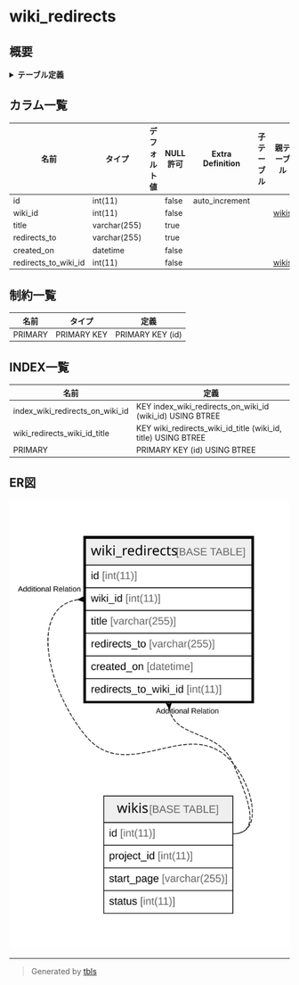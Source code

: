 # wiki_redirects

## 概要

<details>
<summary><strong>テーブル定義</strong></summary>

```sql
CREATE TABLE `wiki_redirects` (
  `id` int(11) NOT NULL AUTO_INCREMENT,
  `wiki_id` int(11) NOT NULL,
  `title` varchar(255) DEFAULT NULL,
  `redirects_to` varchar(255) DEFAULT NULL,
  `created_on` datetime NOT NULL,
  `redirects_to_wiki_id` int(11) NOT NULL,
  PRIMARY KEY (`id`),
  KEY `wiki_redirects_wiki_id_title` (`wiki_id`,`title`),
  KEY `index_wiki_redirects_on_wiki_id` (`wiki_id`)
) ENGINE=InnoDB DEFAULT CHARSET=utf8
```

</details>

## カラム一覧

| 名前                   | タイプ          | デフォルト値       | NULL許可   | Extra Definition | 子テーブル      | 親テーブル             | コメント     |
| -------------------- | ------------ | ------------ | -------- | ---------------- | ---------- | ----------------- | -------- |
| id                   | int(11)      |              | false    | auto_increment   |            |                   |          |
| wiki_id              | int(11)      |              | false    |                  |            | [wikis](wikis.md) |          |
| title                | varchar(255) |              | true     |                  |            |                   |          |
| redirects_to         | varchar(255) |              | true     |                  |            |                   |          |
| created_on           | datetime     |              | false    |                  |            |                   |          |
| redirects_to_wiki_id | int(11)      |              | false    |                  |            | [wikis](wikis.md) |          |

## 制約一覧

| 名前      | タイプ         | 定義               |
| ------- | ----------- | ---------------- |
| PRIMARY | PRIMARY KEY | PRIMARY KEY (id) |

## INDEX一覧

| 名前                              | 定義                                                            |
| ------------------------------- | ------------------------------------------------------------- |
| index_wiki_redirects_on_wiki_id | KEY index_wiki_redirects_on_wiki_id (wiki_id) USING BTREE     |
| wiki_redirects_wiki_id_title    | KEY wiki_redirects_wiki_id_title (wiki_id, title) USING BTREE |
| PRIMARY                         | PRIMARY KEY (id) USING BTREE                                  |

## ER図

![er](wiki_redirects.svg)

---

> Generated by [tbls](https://github.com/k1LoW/tbls)
